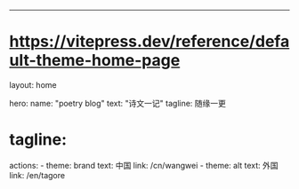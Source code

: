 ---
# https://vitepress.dev/reference/default-theme-home-page
layout: home

hero:
  name: "poetry blog"
  text: "诗文一记"
  tagline: 随缘一更
  # tagline: 
  actions:
    - theme: brand
      text: 中国
      link: /cn/wangwei
    - theme: alt
      text: 外国
      link: /en/tagore


